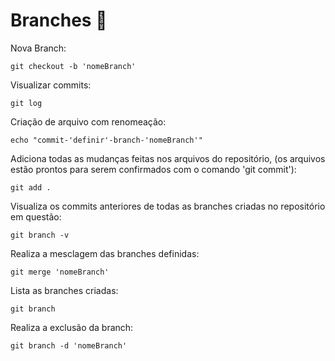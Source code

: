 # Branches 🌿

Nova Branch:
```
git checkout -b 'nomeBranch'
```

Visualizar commits:
```
git log
```

Criação de arquivo com renomeação:
```
echo "commit-'definir'-branch-'nomeBranch'"
```

Adiciona todas as mudanças feitas nos arquivos do repositório, (os arquivos estão prontos para serem confirmados com o comando 'git commit'):
```
git add .
```

Visualiza os commits anteriores de todas as branches criadas no repositório em questão:
```
git branch -v
```

Realiza a mesclagem das branches definidas:
```
git merge 'nomeBranch'
```

Lista as branches criadas:
```
git branch
```

Realiza a exclusão da branch:
```
git branch -d 'nomeBranch'
```
